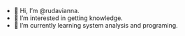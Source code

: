 - 👋 Hi, I’m @rudavianna.
- 👀 I’m interested in getting knowledge. 
- 🌱 I’m currently learning system analysis and programing.


